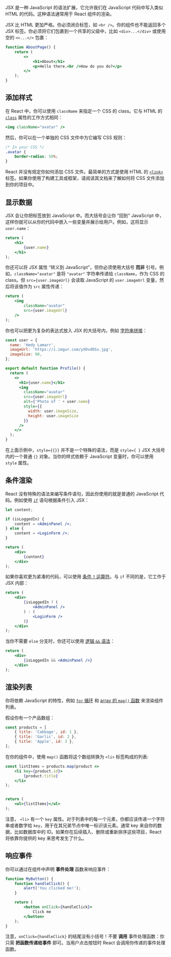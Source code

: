 JSX 是一种 JavaScript 的语法扩展，它允许我们在 JavaScript 代码中写入类似 HTML 的代码。这种语法通常用于 React 组件的渲染。

JSX 比 HTML 更加严格。你必须闭合标签，如 `<br />`。你的组件也不能返回多个 JSX 标签。你必须将它们包裹到一个共享的父级中，比如 `<div>...</div>` 或使用空的 `<>...</>` 包裹：

```jsx
function AboutPage() {
	return (
		<>
			<h1>About</h1>
			<p>Hello there.<br />How do you do?</p>
		</>
	);
}
```

## 添加样式

在 React 中，你可以使用 `className` 来指定一个 CSS 的 class。它与 HTML 的 [`class`](https://developer.mozilla.org/zh-CN/docs/Web/HTML/Global_attributes/class) 属性的工作方式相同：

```jsx
<img className="avatar" />
```

然后，你可以在一个单独的 CSS 文件中为它编写 CSS 规则：

```css
/* In your CSS */
.avatar {
	border-radius: 50%;
}
```

React 并没有规定你如何添加 CSS 文件。最简单的方式是使用 HTML 的 [`<link>`](https://developer.mozilla.org/zh-CN/docs/Web/HTML/Element/link) 标签。如果你使用了构建工具或框架，请阅读其文档来了解如何将 CSS 文件添加到你的项目中。

## 显示数据

JSX 会让你把标签放到 JavaScript 中。而大括号会让你 “回到” JavaScript 中，这样你就可以从你的代码中嵌入一些变量并展示给用户。例如，这将显示 `user.name`：

```jsx
return (
	<h1>
		{user.name}
	</h1>
);
```

你还可以将 JSX 属性 “转义到 JavaScript”，但你必须使用大括号 **而非** 引号。例如，`className="avatar"` 是将 `"avatar"` 字符串传递给 `className`，作为 CSS 的 class。但 `src={user.imageUrl}` 会读取 JavaScript 的 `user.imageUrl` 变量，然后将该值作为 `src` 属性传递：

```jsx
return (
	<img
		className="avatar"
		src={user.imageUrl}
	/>
);
```

你也可以把更为复杂的表达式放入 JSX 的大括号内，例如 [字符串拼接](https://javascript.info/operators#string-concatenation-with-binary)：

```jsx
const user = {
  name: 'Hedy Lamarr',
  imageUrl: 'https://i.imgur.com/yXOvdOSs.jpg',
  imageSize: 90,
};

export default function Profile() {
  return (
    <>
      <h1>{user.name}</h1>
      <img
        className="avatar"
        src={user.imageUrl}
        alt={'Photo of ' + user.name}
        style={{
          width: user.imageSize,
          height: user.imageSize
        }}
      />
    </>
  );
}
```

在上面示例中，`style={{}}` 并不是一个特殊的语法，而是 `style={ }` JSX 大括号内的一个普通 `{}` 对象。当你的样式依赖于 JavaScript 变量时，你可以使用 `style` 属性。

## 条件渲染 

React 没有特殊的语法来编写条件语句，因此你使用的就是普通的 JavaScript 代码。例如使用 [`if`](https://developer.mozilla.org/zh-CN/docs/Web/JavaScript/Reference/Statements/if...else) 语句根据条件引入 JSX：

```jsx
let content;  

if (isLoggedIn) {
	content = <AdminPanel />;
} else {
	content = <LoginForm />;
}  

return (
	<div>
		{content}
	</div>
);
```

如果你喜欢更为紧凑的代码，可以使用 [条件 `?` 运算符](https://developer.mozilla.org/zh-CN/docs/Web/JavaScript/Reference/Operators/Conditional_Operator)。与 `if` 不同的是，它工作于 JSX 内部：

```jsx
return (
	<div>
		{isLoggedIn ? (
			<AdminPanel />
		) : (
			<LoginForm />
		)}
	</div>
);
```

当你不需要 `else` 分支时，你还可以使用 [逻辑 `&&` 语法](https://developer.mozilla.org/zh-CN/docs/Web/JavaScript/Reference/Operators/Logical_AND#short-circuit_evaluation)：

```jsx
return (
	<div>
		{isLoggedIn && <AdminPanel />}
	</div>
);
```

## 渲染列表

你将依赖 JavaScript 的特性，例如 [`for` 循环](https://developer.mozilla.org/zh-CN/docs/Web/JavaScript/Reference/Statements/for) 和 [array 的 `map()` 函数](https://developer.mozilla.org/zh-CN/docs/Web/JavaScript/Reference/Global_Objects/Array/map) 来渲染组件列表。

假设你有一个产品数组：

```jsx
const products = [
	{ title: 'Cabbage', id: 1 },
	{ title: 'Garlic', id: 2 },
	{ title: 'Apple', id: 3 },
];
```

在你的组件中，使用 `map()` 函数将这个数组转换为 `<li>` 标签构成的列表:

```jsx
const listItems = products.map(product =>
	<li key={product.id}>
		{product.title}
	</li>
);  


return (
	<ul>{listItems}</ul>
);
```

注意， `<li>` 有一个 `key` 属性。对于列表中的每一个元素，你都应该传递一个字符串或者数字给 `key`，用于在其兄弟节点中唯一标识该元素。通常 key 来自你的数据，比如数据库中的 ID。如果你在后续插入、删除或重新排序这些项目，React 将依靠你提供的 key 来思考发生了什么。

## 响应事件

你可以通过在组件中声明 **事件处理** 函数来响应事件：

```jsx
function MyButton() {
	function handleClick() {
		alert('You clicked me!');
	}

	return (
		<button onClick={handleClick}>
			Click me
		</button>
	);
}
```

注意，`onClick={handleClick}` 的结尾没有小括号！不要 **调用** 事件处理函数：你只需 **把函数传递给事件** 即可。当用户点击按钮时 React 会调用你传递的事件处理函数。


